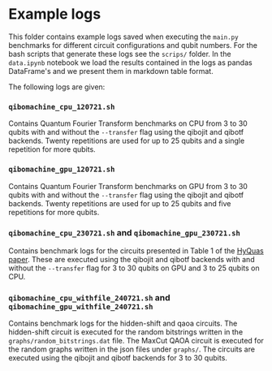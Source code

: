 # Example logs

This folder contains example logs saved when executing the `main.py` benchmarks for different circuit configurations and qubit numbers. For the bash scripts that generate these logs see the `scrips/` folder. In the `data.ipynb` notebook we load the results contained in the logs as pandas DataFrame's and we present them in markdown table format.

The following logs are given:

### `qibomachine_cpu_120721.sh`

Contains Quantum Fourier Transform benchmarks on CPU from 3 to 30 qubits with and without the `--transfer` flag using the qibojit and qibotf backends. Twenty repetitions are used for up to 25 qubits and a single repetition for more qubits.

### `qibomachine_gpu_120721.sh`

Contains Quantum Fourier Transform benchmarks on GPU from 3 to 30 qubits with and without the `--transfer` flag using the qibojit and qibotf backends. Twenty repetitions are used for up to 25 qubits and five repetitions for more qubits.

### `qibomachine_cpu_230721.sh` and `qibomachine_gpu_230721.sh`

Contains benchmark logs for the circuits presented in Table 1 of the [HyQuas paper](https://dl.acm.org/doi/pdf/10.1145/3447818.3460357). These are executed using the qibojit and qibotf backends with and without the `--transfer` flag for 3 to 30 qubits on GPU and 3 to 25 qubits on CPU.

### `qibomachine_cpu_withfile_240721.sh` and `qibomachine_gpu_withfile_240721.sh`

Contains benchmark logs for the hidden-shift and qaoa circuits. The hidden-shift circuit is executed for the random bitstrings written in the `graphs/random_bitstrings.dat` file. The MaxCut QAOA circuit is executed for the random graphs written in the json files under `graphs/`. The circuits are executed using the qibojit and qibotf backends for 3 to 30 qubits.
